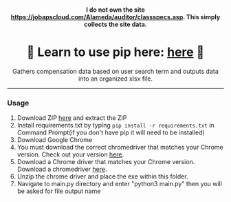<br/>
<div align="center">

<b>I do not own the site https://jobapscloud.com/Alameda/auditor/classspecs.asp. This simply collects the site data.</b>
  
<h1>
🌟 Learn to use pip here: <a href="https://www.liquidweb.com/kb/install-pip-windows/">here</a> 🌟
</h1>

Gathers compensation data based on user search term and outputs data into an organized xlsx file.
 
</div>


--------------------------------------

### Usage


1. Download ZIP <a href="https://github.com/steps20/countyjobsscraper/archive/refs/heads/main.zip">here</a> and extract the ZIP
2. Install requirements.txt by typing `pip install -r requirements.txt` in Command Prompt(if you don't have pip it will need to be installed)
3. Download Google Chrome
5. You must download the correct chromedriver that matches your Chrome version. Check out your version <a href="chrome://version">here</a>.
4. Download a Chrome driver that matches your Chrome version. Download a chromedriver <a href="https://chromedriver.chromium.org/downloads">here</a>.
6. Unzip the chrome driver and place the exe within this folder.
7. Navigate to main.py directory and enter "python3 main.py" then you will be asked for file output name
